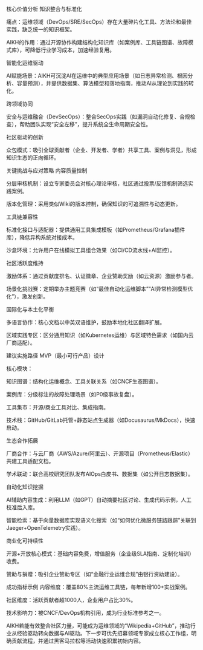 核心价值分析
知识整合与标准化

痛点：运维领域（DevOps/SRE/SecOps）存在大量碎片化工具、方法论和最佳实践，缺乏统一的知识框架。

AIKH的作用：通过开源协作构建结构化知识库（如案例库、工具链图谱、故障模式库），可降低行业学习成本，加速经验复用。

智能化运维驱动

AI赋能场景：AIKH可沉淀AI在运维中的典型应用场景（如日志异常检测、根因分析、容量预测），并提供数据集、算法模型和落地指南，推动AI从理论到实践的转化。

跨领域协同

安全与运维融合（DevSecOps）：整合SecOps实践（如漏洞自动化修复、合规检查），帮助团队实现“安全左移”，提升系统全生命周期安全性。

社区驱动的创新

众包模式：吸引全球贡献者（企业、开发者、学者）共享工具、案例与洞见，形成知识生态的正向循环。

关键挑战与应对策略
内容质量控制

分层审核机制：设立专家委员会对核心理论审核，社区通过投票/反馈机制筛选实践案例。

版本化管理：采用类似Wiki的版本控制，确保知识的可追溯性与动态更新。

工具链兼容性

标准化接口与适配器：提供通用工具集成模板（如Prometheus/Grafana插件库），降低异构系统对接成本。

沙盒环境：允许用户在线模拟工具组合效果（如CI/CD流水线+AI监控）。

社区活跃度维持

激励体系：通过贡献度排名、认证徽章、企业赞助奖励（如云资源）激励参与者。

场景化挑战赛：定期举办主题竞赛（如“最佳自动化运维脚本”“AI异常检测模型优化”），激发创新。

国际化与本土化平衡

多语言协作：核心文档以中英双语维护，鼓励本地化社区翻译扩展。

区域实践专区：区分通用知识（如Kubernetes运维）与区域特色需求（如国内云厂商适配）。

建议实施路径
MVP（最小可行产品）设计

核心模块：

知识图谱：结构化运维概念、工具关联关系（如CNCF生态图谱）。

案例库：分级标注的故障处理场景（如P0级事故复盘）。

工具集市：开源/商业工具对比、集成指南。

技术栈：GitHub/GitLab托管+静态站点生成器（如Docusaurus/MkDocs），快速启动。

生态合作拓展

厂商合作：与云厂商（AWS/Azure/阿里云）、开源项目（Prometheus/Elastic）共建工具适配文档。

学术联动：联合高校研究团队发布AIOps白皮书、数据集（如公开日志数据集）。

自动化知识挖掘

AI辅助内容生成：利用LLM（如GPT）自动摘要社区讨论、生成代码示例，人工校准后入库。

智能检索：基于向量数据库实现语义化搜索（如“如何优化微服务链路跟踪”关联到Jaeger+OpenTelemetry实践）。

商业化可持续性

开源+开放核心模式：基础内容免费，增值服务（企业级SLA指南、定制化培训）收费。

赞助与捐赠：吸引企业赞助专区（如“金融行业运维合规”由银行资助建设）。

成功指标示例
内容维度：覆盖80%主流运维工具链，每年新增100+实战案例。

社区维度：活跃贡献者超1000人，企业用户占比30%。

技术影响力：被CNCF/DevOps机构引用，成为行业标准参考之一。

AIKH若能有效整合社区力量，可能成为运维领域的“Wikipedia+GitHub”，推动行业从经验驱动转向数据与AI驱动。下一步可优先招募领域专家成立核心工作组，明确贡献流程，并通过黑客马拉松等活动快速积累初始内容。
